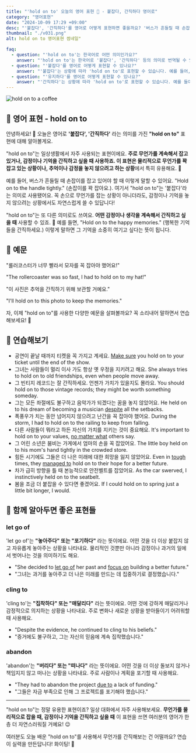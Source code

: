 ```yaml
---
title: "'hold on to' 오늘의 영어 표현 🤲 - 붙잡다, 간직하다 영어로"
category: "영어표현"
date: "2024-10-09 17:29 +09:00"
desc: "'붙잡다', '간직하다'를 영어로 어떻게 표현하면 좋을까요? '버스가 흔들릴 때 손잡이를 잡고 있어야 해요.', '이 사진은 추억을 간직하기 위해 보관할 거예요.' 등을 영어로 표현하는 법을 배워봅시다. 다양한 예문을 통해서 연습하고 본인의 표현으로 만들어 보세요."
thumbnail: "./v031.png"
alt: hold on to 영어표현 썸네일"

faq:
  - question: "'hold on to'는 한국어로 어떤 의미인가요?"
    answer: "'hold on to'는 한국어로 '붙잡다', '간직하다' 등의 의미로 번역될 수 있습니다. 물리적으로 무언가를 꽉 잡거나, 감정이나 기억을 간직하려고 할 때 사용합니다."
  - question: "'붙잡다'를 영어로 어떻게 표현할 수 있나요?"
    answer: "'붙잡다'는 상황에 따라 'hold on to'로 표현할 수 있습니다. 예를 들어, '손잡이를 꽉 잡아요'는 'Hold on to the handle tightly'로 말할 수 있습니다."
  - question: "'유지하다'를 영어로 어떻게 표현할 수 있나요?"
    answer: "'간직하다'는 상황에 따라 'hold on to'로 표현할 수 있습니다. 예를 들어, '행복한 기억들을 간직하세요'는 'Hold on to the happy memories'로 말할 수 있습니다."
---
```


![hold on to a coffee](./v031-1.jpg)

## 🌟 영어 표현 - hold on to

안녕하세요! 👋 오늘은 영어로 **'붙잡다', '간직하다'** 라는 의미를 가진 **"hold on to"** 표현에 대해 알아볼게요.

"hold on to"는 일상생활에서 자주 사용되는 표현이에요. **주로 무언가를 계속해서 잡고 있거나, 감정이나 기억을 간직하고 싶을 때 사용하죠. 이 표현은 물리적으로 무언가를 꽉 잡고 있는 상황이나, 추억이나 감정을 놓지 않으려고 하는 상황**에서 특히 유용해요. 👐

예를 들어, 버스가 흔들릴 때 손잡이를 잡고 있어야 할 때 이렇게 말할 수 있어요. "Hold on to the handle tightly." (손잡이를 꽉 잡아요.). 여기서 "hold on to"는 '붙잡다'라는 의미로 사용됐어요. 꼭 손으로 무언가를 잡는 상황이 아니더라도, 감정이나 기억을 놓지 않으려는 상황에서도 자연스럽게 쓸 수 있답니다!

"hold on to"는 또 다른 의미로도 쓰여요. **어떤 감정이나 생각을 계속해서 간직하고 싶을 때** 사용할 수 있죠. 💭 예를 들면, "Hold on to the happy memories." (행복한 기억들을 간직하세요.) 이렇게 말하면 그 기억을 소중히 여기고 싶다는 뜻이 됩니다.

## 📖 예문

"롤러코스터가 너무 빨라서 모자를 꼭 잡아야 했어요!"

"The rollercoaster was so fast, I had to hold on to my hat!"

"이 사진은 추억을 간직하기 위해 보관할 거예요."

"I'll hold on to this photo to keep the memories."

자, 이제 "hold on to"를 사용한 다양한 예문을 살펴볼까요? 꼭 소리내어 말하면서 연습해보세요! 🚀

## 💬 연습해보기

<ul data-interactive-list>
  <li data-interactive-item>
    <span data-toggler>공연이 끝날 때까지 티켓을 꼭 가지고 계세요.</span>
    <span data-answer><a href="/blog/in-english/232.make-sure/">Make sure</a> you hold on to your ticket until the end of the show.</span>
  </li>
  <li data-interactive-item>
    <span data-toggler>그녀는 사람들이 멀리 이사 가도 항상 옛 우정을 지키려고 해요.</span>
    <span data-answer>She always tries to hold on to old friendships, even when people move away.</span>
  </li>
  <li data-interactive-item>
    <span data-toggler>그 빈티지 레코드는 잘 간직하세요. 언젠가 가치가 있을지도 몰라요.</span>
    <span data-answer>You should hold on to those vintage records; they might be worth something someday.</span>
  </li>
  <li data-interactive-item>
    <span data-toggler>그는 모든 좌절에도 불구하고 음악가가 되겠다는 꿈을 놓지 않았어요.</span>
    <span data-answer>He held on to his dream of becoming a musician <a href="/blog/in-english/341.despite/">despite</a> all the setbacks.</span>
  </li>
  <li data-interactive-item>
    <span data-toggler>폭풍우가 치는 동안 넘어지지 않으려고 난간을 꼭 잡아야 했어요.</span>
    <span data-answer>During the storm, I had to hold on to the railing to keep from falling.</span>
  </li>
  <li data-interactive-item>
    <span data-toggler>다른 사람들이 뭐라고 하든 자신의 가치를 지키는 것이 중요해요.</span>
    <span data-answer>It's important to hold on to your values, <a href="/blog/in-english/229.no-matter-what/">no matter what</a> others say.</span>
  </li>
  <li data-interactive-item>
    <span data-toggler>그 어린 소년은 붐비는 가게에서 엄마의 손을 꼭 잡았어요.</span>
    <span data-answer>The little boy held on to his mom's hand tightly in the crowded store.</span>
  </li>
  <li data-interactive-item>
    <span data-toggler>힘든 시기에도 그들은 더 나은 미래에 대한 희망을 잃지 않았어요.</span>
    <span data-answer>Even in <a href="/blog/in-english/183.tough/">tough</a> times, they <a href="/blog/in-english/175.manage-to/">managed to</a> hold on to their hope for a better future.</span>
  </li>
  <li data-interactive-item>
    <span data-toggler>차가 급히 방향을 틀 때 본능적으로 안전벨트를 잡았어요.</span>
    <span data-answer>As the car swerved, I instinctively held on to the seatbelt.</span>
  </li>
  <li data-interactive-item>
    <span data-toggler>봄을 조금 더 붙잡을 수 있다면 좋겠어요.</span>
    <span data-answer>If I could hold on to spring just a little bit longer, I would.</span>
  </li>
</ul>

## 🤝 함께 알아두면 좋은 표현들

### let go of

'let go of'는 **"놓아주다" 또는 "포기하다"** 라는 뜻이에요. 어떤 것을 더 이상 붙잡지 않고 자유롭게 놓아주는 상황을 나타내요. 물리적인 것뿐만 아니라 감정이나 과거의 일에서 벗어나는 것을 의미하기도 해요.

- "She decided to [let go of](/blog/in-english/013.let-go-if/) her past and [focus on](/blog/in-english/186.focus-on/) building a better future."
- "그녀는 과거를 놓아주고 더 나은 미래를 만드는 데 집중하기로 결정했습니다."

### cling to

'cling to'는 **"집착하다" 또는 "매달리다"** 라는 뜻이에요. 어떤 것에 강하게 매달리거나 감정적으로 의지하는 상황을 나타내요. 주로 변화나 새로운 상황을 받아들이기 어려워할 때 사용해요.

- "Despite the evidence, he continued to cling to his beliefs."
- "증거에도 불구하고, 그는 자신의 믿음에 계속 집착했습니다."

### abandon

'abandon'는 **"버리다" 또는 "떠나다"** 라는 뜻이에요. 어떤 것을 더 이상 돌보지 않거나 책임지지 않고 떠나는 상황을 나타내요. 주로 사람이나 계획을 포기할 때 사용해요.

- "They had to abandon the project [due to](/blog/in-english/335.due-to/) a lack of funding."
- "그들은 자금 부족으로 인해 그 프로젝트를 포기해야 했습니다."

---

"hold on to"는 정말 유용한 표현이죠? 일상 대화에서 자주 사용해보세요. **무언가를 물리적으로 잡을 때, 감정이나 기억을 간직하고 싶을 때** 이 표현을 쓰면 여러분의 영어가 한층 더 자연스러워질 거예요! 😉

여러분도 오늘 배운 "hold on to"를 사용해서 무언가를 간직해보는 건 어떨까요? 연습이 실력을 만든답니다! 화이팅! 💪
